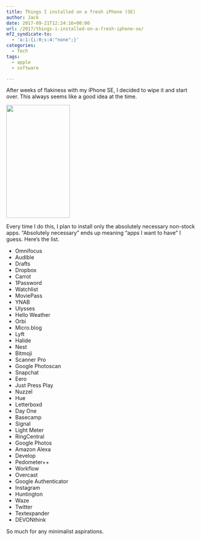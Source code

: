 ```yaml
---
title: Things I installed on a fresh iPhone (SE)
author: Jack
date: 2017-09-21T12:24:16+00:00
url: /2017/things-i-installed-on-a-fresh-iphone-se/
mf2_syndicate-to:
  - 'a:1:{i:0;s:4:"none";}'
categories:
  - Tech
tags:
  - apple
  - software

---
```

After weeks of flakiness with my iPhone SE, I decided to wipe it and start over. This always seems like a good idea at the time.

<img class="wp-image-187 size-medium alignnone" src="/img/2017/09/IMG_0001-169x300.jpg" alt="" width="169" height="300" srcset="/img/2017/09/IMG_0001-169x300.jpg 169w, /img/2017/09/IMG_0001-577x1024.jpg 577w, /img/2017/09/IMG_0001-394x700.jpg 394w, /img/2017/09/IMG_0001.jpg 640w" sizes="(max-width: 169px) 100vw, 169px" />

Every time I do this, I plan to install only the absolutely necessary non-stock apps. &#8220;Absolutely necessary&#8221; ends up meaning &#8220;apps I want to have&#8221; I guess. Here&#8217;s the list.

  * Omnifocus
  * Audible
  * Drafts
  * Dropbox
  * Carrot
  * 1Password
  * Watchlist
  * MoviePass
  * YNAB
  * Ulysses
  * Hello Weather
  * Orbi
  * Micro.blog
  * Lyft
  * Halide
  * Nest
  * Bitmoji
  * Scanner Pro
  * Google Photoscan
  * Snapchat
  * Eero
  * Just Press Play
  * Nuzzel
  * Hue
  * Letterboxd
  * Day One
  * Basecamp
  * Signal
  * Light Meter
  * RingCentral
  * Google Photos
  * Amazon Alexa
  * Develop
  * Pedometer++
  * Workflow
  * Overcast
  * Google Authenticator
  * Instagram
  * Huntington
  * Waze
  * Twitter
  * Textexpander
  * DEVONthink

So much for any minimalist aspirations.